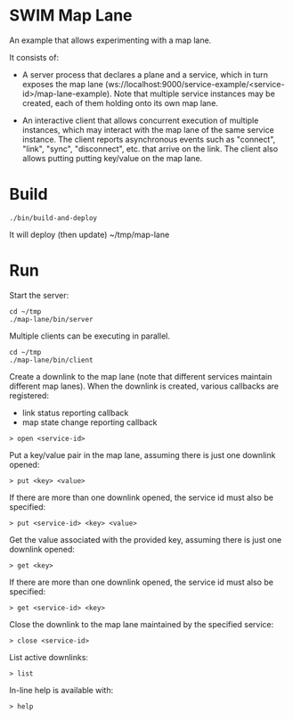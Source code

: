 # SWIM Map Lane

An example that allows experimenting with a map lane. 

It consists of:
 
* A server process that declares a plane and a service, which in turn exposes the map lane 
(ws://localhost:9000/service-example/&lt;service-id&gt;/map-lane-example). Note that multiple service
instances may be created, each of them holding onto its own map lane.

* An interactive client that allows concurrent execution of multiple instances, which may interact 
with the map lane of the same service instance. The client reports asynchronous events such as
"connect", "link", "sync", "disconnect", etc. that arrive on the link. The client also allows
putting putting key/value on the map lane.

# Build

````
./bin/build-and-deploy
````

It will deploy (then update) ~/tmp/map-lane

# Run

Start the server:

````
cd ~/tmp
./map-lane/bin/server
````

Multiple clients can be executing in parallel.

````
cd ~/tmp
./map-lane/bin/client
````

Create a downlink to the map lane (note that different services maintain different map lanes). 
When the downlink is created, various callbacks are registered:
* link status reporting callback 
* map state change reporting callback

````
> open <service-id>
````

Put a key/value pair in the map lane, assuming there is just one downlink opened:

````
> put <key> <value>
````

If there are more than one downlink opened, the service id must also be specified:

````
> put <service-id> <key> <value>
````

Get the value associated with the provided key, assuming there is just one downlink opened:

````
> get <key>
````

If there are more than one downlink opened, the service id must also be specified:

````
> get <service-id> <key>
````

Close the downlink to the map lane maintained by the specified service:

````
> close <service-id>
````

List active downlinks:

````
> list
````

In-line help is available with:

````
> help
````


